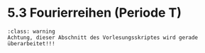 # 5.3 Fourierreihen (Periode T)

```{admonition} Warnung
:class: warning
Achtung, dieser Abschnitt des Vorlesungsskriptes wird gerade überarbeitet!!!
```